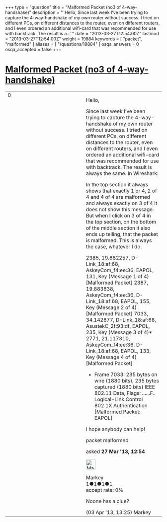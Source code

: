 +++
type = "question"
title = "Malformed Packet (no3 of 4-way-handshake)"
description = '''Hello,  Since last week I’ve been trying to capture the 4-way-handshake of my own router without success. I tried on different PCs, on different distances to the router, even on different routers, and I even ordered an additional wifi-card that was recommended for use with backtrack. The result is a...'''
date = "2013-03-27T12:54:00Z"
lastmod = "2013-03-27T12:54:00Z"
weight = 19884
keywords = [ "packet", "malformed" ]
aliases = [ "/questions/19884" ]
osqa_answers = 0
osqa_accepted = false
+++

<div class="headNormal">

# [Malformed Packet (no3 of 4-way-handshake)](/questions/19884/malformed-packet-no3-of-4-way-handshake)

</div>

<div id="main-body">

<div id="askform">

<table id="question-table" style="width:100%;"><colgroup><col style="width: 50%" /><col style="width: 50%" /></colgroup><tbody><tr class="odd"><td style="width: 30px; vertical-align: top"><div class="vote-buttons"><div id="post-19884-score" class="post-score" title="current number of votes">0</div><div id="favorite-count" class="favorite-count"></div></div></td><td><div id="item-right"><div class="question-body"><p>Hello,</p><p>Since last week I’ve been trying to capture the 4-way-handshake of my own router without success. I tried on different PCs, on different distances to the router, even on different routers, and I even ordered an additional wifi-card that was recommended for use with backtrack. The result is always the same. In Wireshark:</p><p>In the top section it always shows that exactly 1 or 4, 2 of 4 and 4 of 4 are malformed and always exactly on 3 of 4 it does not show this message. But when I click on 3 of 4 in the top section, on the bottom of the middle section it also ends up telling, that the packet is malformed. This is always the case, whatever I do:</p><p>2385, 19.882257, D-Link_18:af:68, AskeyCom_f4:ee:36, EAPOL, 131, Key (Message 1 of 4)[Malformed Packet] 2387, 19.883838, AskeyCom_f4:ee:36, D-Link_18:af:68, EAPOL, 155, Key (Message 2 of 4)[Malformed Packet] 7033, 34.142877, D-Link_18:af:68, AsustekC_2f:93:df, EAPOL, 235, Key (Message 3 of 4)* 2771, 21.117310, AskeyCom_f4:ee:36, D-Link_18:af:68, EAPOL, 133, Key (Message 4 of 4)[Malformed Packet]</p><ul><li>Frame 7033: 235 bytes on wire (1880 bits), 235 bytes captured (1880 bits) IEEE 802.11 Data, Flags: ......F.. Logical-Link Control 802.1X Authentication [Malformed Packet: EAPOL]</li></ul><p>I hope anybody can help!</p></div><div id="question-tags" class="tags-container tags">packet malformed</div><div id="question-controls" class="post-controls"></div><div class="post-update-info-container"><div class="post-update-info post-update-info-user"><p>asked <strong>27 Mar '13, 12:54</strong></p><img src="https://secure.gravatar.com/avatar/a983910487ed7deb204f4769e43d169d?s=32&amp;d=identicon&amp;r=g" class="gravatar" width="32" height="32" alt="Markey&#39;s gravatar image" /><p>Markey<br />
<span class="score" title="1 reputation points">1</span><span title="1 badges"><span class="badge1">●</span><span class="badgecount">1</span></span><span title="1 badges"><span class="silver">●</span><span class="badgecount">1</span></span><span title="1 badges"><span class="bronze">●</span><span class="badgecount">1</span></span><br />
<span class="accept_rate" title="Rate of the user&#39;s accepted answers">accept rate:</span> <span title="Markey has no accepted answers">0%</span></p></div></div><div id="comments-container-19884" class="comments-container"><span id="20068"></span><div id="comment-20068" class="comment"><div id="post-20068-score" class="comment-score"></div><div class="comment-text"><p>Noone has a clue?</p></div><div id="comment-20068-info" class="comment-info"><span class="comment-age">(03 Apr '13, 13:25)</span> Markey</div></div></div><div id="comment-tools-19884" class="comment-tools"></div><div class="clear"></div><div id="comment-19884-form-container" class="comment-form-container"></div><div class="clear"></div></div></td></tr></tbody></table>

</div>

</div>

